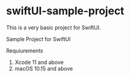 # swiftUI-sample-project

This is a very basic project for SwiftUI. 

Sample Project for SwiftUI

Requiurements
1. Xcode 11 and above
2. macOS 10.15 and above

